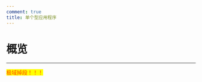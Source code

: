 ```yaml
---
comment: true
title: 单个型应用程序
---
```

# 概览
---
<NCard title="❗反极域课堂专栏" link="/resources/application/single/JiYuDiaoDuan">
  <mark><span style="color: orangered;">极域掉段！！！</span></mark>
</NCard>